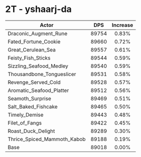 # 2T - yshaarj-da
| Actor | DPS | Increase |
|---|:---:|:---:|
|Draconic_Augment_Rune|89754|0.83%|
|Fated_Fortune_Cookie|89660|0.72%|
|Great_Cerulean_Sea|89557|0.61%|
|Feisty_Fish_Sticks|89544|0.59%|
|Sizzling_Seafood_Medley|89540|0.59%|
|Thousandbone_Tongueslicer|89531|0.58%|
|Revenge_Served_Cold|89528|0.57%|
|Aromatic_Seafood_Platter|89512|0.56%|
|Seamoth_Surprise|89469|0.51%|
|Salt_Baked_Fishcake|89465|0.50%|
|Timely_Demise|89443|0.48%|
|Filet_of_Fangs|89422|0.45%|
|Roast_Duck_Delight|89289|0.30%|
|Thrice_Spiced_Mammoth_Kabob|89188|0.19%|
|Base|89018|0.00%|
